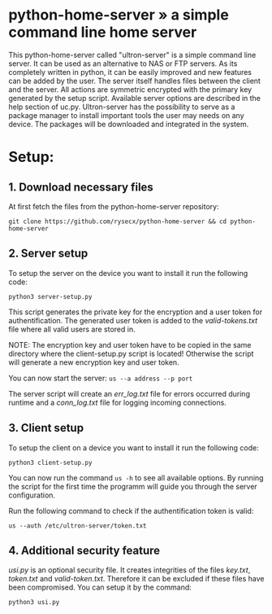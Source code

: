 # python-home-server » a simple command line home server

This python-home-server called "ultron-server" is a simple command line server. It can be used as an alternative to NAS or FTP servers. As its completely written in python, it can be easily improved and new features can be added by the user. The server itself handles files between the client and the server. All actions are symmetric encrypted with the primary key generated by the setup script. Available server options are described in the help section of uc.py. Ultron-server has the possibility to serve as a package manager to install important tools the user may needs on any device. The packages will be downloaded and integrated in the system.  

# Setup:

## 1. Download necessary files

At first fetch the files from the python-home-server repository:

`git clone https://github.com/rysecx/python-home-server && cd python-home-server`


## 2. Server setup

 To setup the server on the device you want to install it run the following code:

`python3 server-setup.py` 

  This script generates the private key for the encryption and a user token for authentification. The generated user token is added to the *valid-tokens.txt* file where all valid users are stored in.

  NOTE: The encryption key and user token have to be copied in the same directory where the client-setup.py script is located! Otherwise the script will generate a new encryption key and user token.

  You can now start the server: `us --a address --p port`

  The server script will create an *err_log.txt* file for errors occurred during runtime and a *conn_log.txt* file for logging incoming connections.
  

## 3. Client setup

To setup the client on a device you want to install it run the following code:

`python3 client-setup.py`

   You can now run the command `us -h` to see all available options. By running the script for the first time the programm will guide you through the server configuration.

   Run the following command to check if the authentification token is valid: 
   
`us --auth /etc/ultron-server/token.txt`

## 4. Additional security feature

*usi.py* is an optional security file. It creates integrities of the files *key.txt*, *token.txt* and *valid-token.txt*. Therefore it can be excluded if these files have been compromised. You can setup it by the command:

`python3 usi.py`


